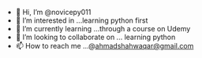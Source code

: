 - 👋 Hi, I’m @novicepy011
- 👀 I’m interested in ...learning python first 
- 🌱 I’m currently learning ...through a course on Udemy
- 💞️ I’m looking to collaborate on ... learning python
- 📫 How to reach me ...@ahmadshahwaqar@gmail.com

<!---
novicepy011/novicepy011 is a ✨ special ✨ repository because its `README.md` (this file) appears on your GitHub profile.
You can click the Preview link to take a look at your changes.
--->
